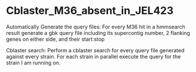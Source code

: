 # Cblaster_M36_absent_in_JEL423

Automatically Generate the query files:
  For every M36 hit in a hmmsearch result generate a gbk query file including its supercontig number, 2 flanking genes on either side, and their start:stop

Cblaster search:
  Perform a cblaster search for every query file generated against every strain. 
  For each strain in parallel execute the query for the strain I am running on. 
  
